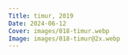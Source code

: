 ```yaml
---
Title: timur, 2019
Date: 2024-06-12
Cover: images/018-timur.webp
Image: images/018-timur@2x.webp
---
```

